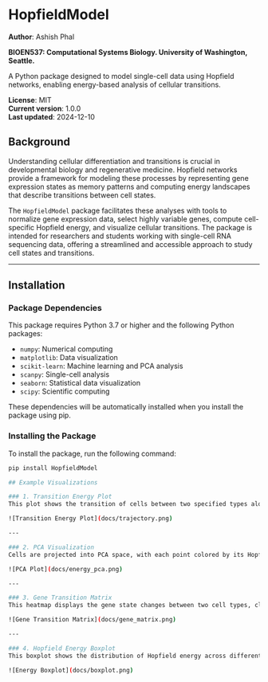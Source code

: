# HopfieldModel

**Author**: Ashish Phal

**BIOEN537: Computational Systems Biology. University of Washington, Seattle.**

A Python package designed to model single-cell data using Hopfield networks, enabling energy-based analysis of cellular transitions.

**License**: MIT  
**Current version**: 1.0.0  
**Last updated**: 2024-12-10  

## Background

Understanding cellular differentiation and transitions is crucial in developmental biology and regenerative medicine. Hopfield networks provide a framework for modeling these processes by representing gene expression states as memory patterns and computing energy landscapes that describe transitions between cell states.

The `HopfieldModel` package facilitates these analyses with tools to normalize gene expression data, select highly variable genes, compute cell-specific Hopfield energy, and visualize cellular transitions. The package is intended for researchers and students working with single-cell RNA sequencing data, offering a streamlined and accessible approach to study cell states and transitions.

---

## Installation

### **Package Dependencies**

This package requires Python 3.7 or higher and the following Python packages:
- `numpy`: Numerical computing
- `matplotlib`: Data visualization
- `scikit-learn`: Machine learning and PCA analysis
- `scanpy`: Single-cell analysis
- `seaborn`: Statistical data visualization
- `scipy`: Scientific computing

These dependencies will be automatically installed when you install the package using pip.

### **Installing the Package**

To install the package, run the following command:

```bash
pip install HopfieldModel

## Example Visualizations

### 1. Transition Energy Plot
This plot shows the transition of cells between two specified types along PC1, with their Hopfield energy.

![Transition Energy Plot](docs/trajectory.png)

---

### 2. PCA Visualization
Cells are projected into PCA space, with each point colored by its Hopfield energy. Different colors represent distinct cell types.

![PCA Plot](docs/energy_pca.png)

---

### 3. Gene Transition Matrix
This heatmap displays the gene state changes between two cell types, clustered hierarchically. The clustering highlights key genes involved in the transition.

![Gene Transition Matrix](docs/gene_matrix.png)

---

### 4. Hopfield Energy Boxplot
This boxplot shows the distribution of Hopfield energy across different cell types, enabling a comparison of differentiation potency.

![Energy Boxplot](docs/boxplot.png)


